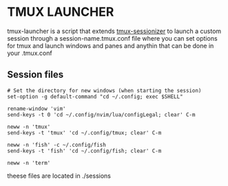 # TMUX LAUNCHER

tmux-launcher is a script that extends [tmux-sessionizer](https://github.com/ThePrimeagen/tmux-sessionizer) to launch a custom session through a session-name.tmux.conf file where you can set options for tmux and launch windows and panes and anythin that can be done in your .tmux.conf

## Session files

```tmux [filename=configs.tmux.conf]
# Set the directory for new windows (when starting the session)
set-option -g default-command "cd ~/.config; exec $SHELL"

rename-window 'vim'
send-keys -t 0 'cd ~/.config/nvim/lua/configLegal; clear' C-m

neww -n 'tmux'
send-keys -t 'tmux' 'cd ~/.config/tmux; clear' C-m

neww -n 'fish' -c ~/.config/fish
send-keys -t 'fish' 'cd ~/.config/fish; clear' C-m

neww -n 'term'
```

theese files are located in ./sessions
